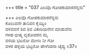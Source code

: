 +++
title = "037 ಎಲವೊ ಗೋಪಕುಮಾರನೆನ್ನನು"

+++
ಎಲವೊ ಗೋಪಕುಮಾರನೆನ್ನನು  
ಕೊಲುವನೇ ತಾನಿವನ ಕೈಯ್ಯಿಂ  
ದಳಿವವನೆ ಶಿವ ಶಿವ ವಿಕಾರಿಯನೇನ ಮಾಡುವೆನು  
ಗಳಹ ಭೀಷ್ಮ ವೃಕೋದರನ ಮೈ  
ವಳಿಯ ಭಟನೋ ಮೇಣು ನೀ ಗೋ  
ವಳರ ಹಳ್ಳಿಯ ಭಟ್ಟನೋ ಹೇಳೆಂದನಾ ಚೈದ್ಯ    ॥37॥